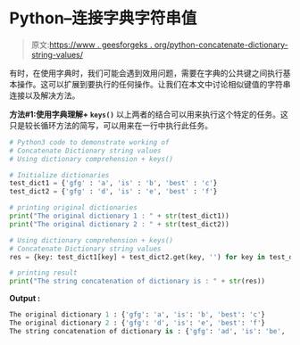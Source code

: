# Python–连接字典字符串值

> 原文:[https://www . geesforgeks . org/python-concatenate-dictionary-string-values/](https://www.geeksforgeeks.org/python-concatenate-dictionary-string-values/)

有时，在使用字典时，我们可能会遇到效用问题，需要在字典的公共键之间执行基本操作。这可以扩展到要执行的任何操作。让我们在本文中讨论相似键值的字符串连接以及解决方法。

**方法#1:使用字典理解+ `keys()`**
以上两者的结合可以用来执行这个特定的任务。这只是较长循环方法的简写，可以用来在一行中执行此任务。

```py
# Python3 code to demonstrate working of
# Concatenate Dictionary string values
# Using dictionary comprehension + keys()

# Initialize dictionaries
test_dict1 = {'gfg' : 'a', 'is' : 'b', 'best' : 'c'}
test_dict2 = {'gfg' : 'd', 'is' : 'e', 'best' : 'f'}

# printing original dictionaries 
print("The original dictionary 1 : " + str(test_dict1))
print("The original dictionary 2 : " + str(test_dict2))

# Using dictionary comprehension + keys()
# Concatenate Dictionary string values
res = {key: test_dict1[key] + test_dict2.get(key, '') for key in test_dict1.keys()}

# printing result 
print("The string concatenation of dictionary is : " + str(res))
```

**Output :**

```py
The original dictionary 1 : {'gfg': 'a', 'is': 'b', 'best': 'c'}
The original dictionary 2 : {'gfg': 'd', 'is': 'e', 'best': 'f'}
The string concatenation of dictionary is : {'gfg': 'ad', 'is': 'be', 'best': 'cf'}

```